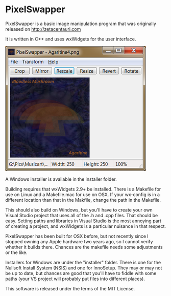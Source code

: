 PixelSwapper
============

PixelSwapper is a basic image manipulation program that was originally released on 
http://zetacentauri.com

It is written in C++ and uses wxWidgets for the user interface.

![PixelSwapper Screenshot](https://github.com/Xangis/PixelSwapper/blob/master/images/PixelSwapper1.png)

A Windows installer is available in the installer folder.

Building requires that wxWidgets 2.9+ be installed.  There is a Makefile for use on Linux
and a Makefile.mac for use on OSX. If your wx-config is in a different location than that in
the Makfile, change the path in the Makefile.

This should also build on Windows, but you'll have to create your own Visual Studio project
that uses all of the .h and .cpp files. That should be easy.  Setting paths and libraries in
Visual Studio is the most annoying part of creating a project, and wxWidgets is a particular
nuisance in that respect.

PixelSwapper has been built for OSX before, but not recently since I stopped owning any Apple
hardware two years ago, so I cannot verify whether it builds there.  Chances are the makefile
needs some adjustments or the like.

Installers for Windows are under the "installer" folder.  There is one for the Nullsoft Install
System (NSIS) and one for InnoSetup.  They may or may not be up to date, but chances are good
that you'll have to fiddle with some paths (your VS project will probably put files into
different places).

This software is released under the terms of the MIT License.
